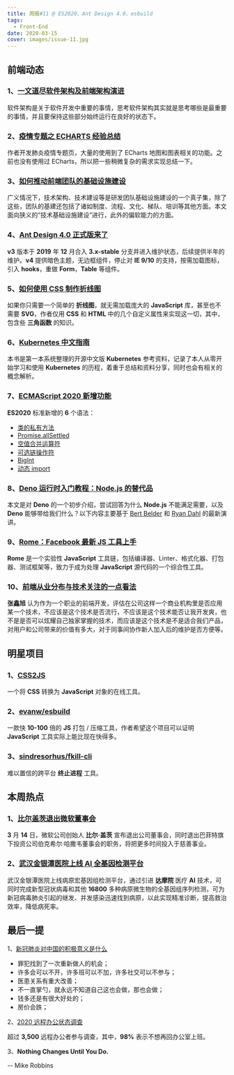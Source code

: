 ```yaml
---
title: 周报#11 @ ES2020、Ant Design 4.0、esbuild
tags:
  - Front-End
date: 2020-03-15
cover: images/issue-11.jpg
---
```


## 前端动态

### 1、[一文道尽软件架构及前端架构演进](https://mp.weixin.qq.com/s/qOjpR1qrKgBRF90ea5mkyA)

软件架构是关于软件开发中重要的事情，思考软件架构其实就是思考哪些是最重要的事情，并且要保持这些部分始终运行在良好的状态下。

### 2、[疫情专题之 ECHARTS 经验总结](https://zhuanlan.zhihu.com/p/111748233)

作者开发肺炎疫情专题页，大量的使用到了 ECharts 地图和图表相关的功能。之前也没有使用过 ECharts，所以把一些稍微复杂的需求实现总结一下。

### 3、[如何推动前端团队的基础设施建设](https://juejin.im/post/5e644a65518825495d69bca6)

广义情况下，技术架构、技术建设等是研发团队基础设施建设的一个真子集，除了这些，团队的基建还包括了诸如制度、流程、文化、梯队、培训等其他方面。本文面向狭义的“技术基础设施建设”进行，此外的偏软能力的方面。

### 4、[Ant Design 4.0 正式版来了](https://www.yuque.com/ant-design/ant-design/ant-design-4.0-released)

**v3** 版本于 **2019** 年 **12** 月合入 **3.x-stable** 分支并进入维护状态，后续提供半年的维护。**v4** 提供暗色主题，无边框组件，停止对 **IE 9/10** 的支持，按需加载图标，引入 **hooks**，重做 **Form**，**Table** 等组件。

### 5、[如何使用 CSS 制作折线图](https://css-tricks.com/how-to-make-a-line-chart-with-css/)

如果你只需要一个简单的 **折线图**，就无需加载庞大的 **JavaScript** 库，甚至也不需要 **SVG**，作者仅用 **CSS** 和 **HTML** 中的几个自定义属性来实现这一切，其中，包含些 **三角函数** 的知识。

### 6、[Kubernetes 中文指南](https://jimmysong.io/kubernetes-handbook/)

本书是第一本系统整理的开源中文版 **Kubernetes** 参考资料，记录了本人从零开始学习和使用 **Kubernetes** 的历程，着重于总结和资料分享，同时也会有相关的概念解析。

### 7、[ECMAScript 2020 新增功能](https://alligator.io/js/es2020/)

**ES2020** 标准新增的 **6** 个语法：

- [类的私有方法](https://developer.mozilla.org/zh-CN/docs/Web/JavaScript/Reference/Classes)
- [Promise.allSettled](https://developer.mozilla.org/zh-CN/docs/Web/JavaScript/Reference/Global_Objects/Promise/allSettled)
- [空值合并运算符](https://developer.mozilla.org/zh-CN/docs/Web/JavaScript/Reference/Operators/Nullish_coalescing_operator)
- [可选链操作符](https://developer.mozilla.org/en-US/docs/Web/JavaScript/Reference/Operators/Optional_chaining)
- [BigInt](https://developer.mozilla.org/zh-CN/docs/Web/JavaScript/Reference/Global_Objects/BigInt)
- [动态 import](https://developer.mozilla.org/zh-CN/docs/Web/JavaScript/Reference/Statements/import)

### 8、[Deno 运行时入门教程：Node.js 的替代品](http://www.ruanyifeng.com/blog/2020/01/deno-intro.html)

本文是对 **Deno** 的一个初步介绍，尝试回答为什么 **Node.js** 不能满足需要，以及 **Deno** 能够带给我们什么？以下内容主要基于 [Bert Belder](https://www.youtube.com/watch?v=puXyo1jGQys) 和 [Ryan Dahl](https://www.youtube.com/watch?v=1gIiZfSbEAE) 的最新演讲。

### 9、[Rome：Facebook 最新 JS 工具上手](https://blog.csdn.net/qiwoo_weekly/article/details/104624223)

**Rome** 是一个实验性 **JavaScript** 工具链，包括编译器、Linter、格式化器、打包器、测试框架等，致力于成为处理 **JavaScript** 源代码的一个综合性工具。

### 10、[前端从业分布与技术关注的一点看法](https://www.zhangxinxu.com/life/2020/02/frontend-should-focus/)

**张鑫旭** 认为作为一个职业的前端开发，评估在公司这样一个商业机构里是否应用某一个技术，不应该是这个技术是否流行，不应该是这个技术能否让我开发爽，也不是是否可以炫耀自己独家掌握的技术，而应该是这个技术是不是适合我们产品，对用户和公司带来的价值有多大，对于同事间协作新人加入后的维护是否方便等。

## 明星项目

### 1、[CSS2JS](https://css2js.dotenv.dev/)

一个将 **CSS** 转换为 **JavaScript** 对象的在线工具。

### 2、[evanw/esbuild](https://github.com/evanw/esbuild)

一款快 **10-100** 倍的 **JS** 打包 / 压缩工具，作者希望这个项目可以证明 **JavaScript** 工具实际上能比现在快得多。

### 3、[sindresorhus/fkill-cli](https://github.com/sindresorhus/fkill-cli)

难以置信的跨平台 **终止进程** 工具。

## 本周热点

### 1、[比尔盖茨退出微软董事会](https://finance.sina.com.cn/wm/2020-03-14/doc-iimxxstf9020360.shtml)

**3** 月 **14** 日，微软公司创始人 **比尔·盖茨** 宣布退出公司董事会，同时退出巴菲特旗下投资公司伯克希尔·哈撒韦董事会的职务，将把更多时间投入于慈善事业。

### 2、[武汉金银潭医院上线 AI 全基因检测平台](http://stdaily.com/rgzn/tuijianq/2020-03/13/content_900500.shtml)

武汉金银潭医院上线病原宏基因组检测平台，通过引进 **达摩院** 医疗 **AI** 技术，可同时完成新型冠状病毒和其他 **16800** 多种病原微生物的全基因组序列检测，可为新冠病毒肺炎引起的继发、并发感染迅速找到病原，以此实现精准诊断，提高救治效率，降低病死率。

## 最后一提

1、[新冠肺炎对中国的积极意义是什么](https://www.zhihu.com/question/371524248)

- 罪犯找到了一次重新做人的机会；
- 许多会可以不开，许多班可以不加，许多社交可以不参与；
- 医患关系有重大改善；
- 不一直掌勺，就永远不知道自己这也会做，那也会做；
- 钱多还是有很大好处的；
- 房价会跌；

2、[2020 远程办公状态调查](https://lp.buffer.com/state-of-remote-work-2020)

超过 **3,500** 远程办公者参与调查，其中，**98%** 表示不想再回办公室上班。

3、**Nothing Changes Until You Do.**

-- Mike Robbins
